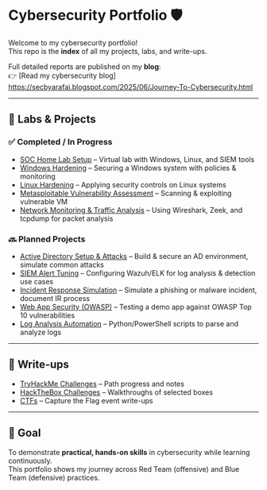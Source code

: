 # Cybersecurity Portfolio 🛡️

Welcome to my cybersecurity portfolio!  
This repo is the **index** of all my projects, labs, and write-ups.  

Full detailed reports are published on my **blog**:  
👉 [Read my cybersecurity blog] https://secbyarafai.blogspot.com/2025/06/Journey-To-Cybersecurity.html

---

## 🧪 Labs & Projects

### ✅ Completed / In Progress
- [SOC Home Lab Setup](Projects/SOC-Lab/README.md) – Virtual lab with Windows, Linux, and SIEM tools  
- [Windows Hardening](Labs/Windows-Hardening/README.md) – Securing a Windows system with policies & monitoring  
- [Linux Hardening](Labs/Linux-Hardening/README.md) – Applying security controls on Linux systems  
- [Metasploitable Vulnerability Assessment](Labs/Metasploitable-Vulns/README.md) – Scanning & exploiting vulnerable VM  
- [Network Monitoring & Traffic Analysis](Labs/Network-Monitoring/README.md) – Using Wireshark, Zeek, and tcpdump for packet analysis  

### 🔜 Planned Projects
- [Active Directory Setup & Attacks](Labs/Active-Directory/README.md) – Build & secure an AD environment, simulate common attacks  
- [SIEM Alert Tuning](Labs/SIEM-Tuning/README.md) – Configuring Wazuh/ELK for log analysis & detection use cases  
- [Incident Response Simulation](Labs/Incident-Response/README.md) – Simulate a phishing or malware incident, document IR process  
- [Web App Security (OWASP)](Labs/WebApp-Security/README.md) – Testing a demo app against OWASP Top 10 vulnerabilities  
- [Log Analysis Automation](Labs/Log-Automation/README.md) – Python/PowerShell scripts to parse and analyze logs  

---

## 📝 Write-ups
- [TryHackMe Challenges](Writeups/TryHackMe/README.md) – Path progress and notes  
- [HackTheBox Challenges](Writeups/HTB/README.md) – Walkthroughs of selected boxes  
- [CTFs](Writeups/CTFs/README.md) – Capture the Flag event write-ups  

---

## 🎯 Goal
To demonstrate **practical, hands-on skills** in cybersecurity while learning continuously.  
This portfolio shows my journey across Red Team (offensive) and Blue Team (defensive) practices.
